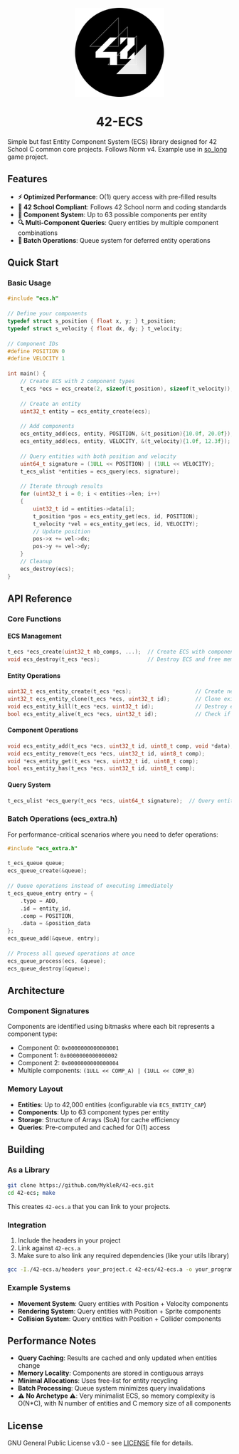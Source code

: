 <p align="center"><img src="https://github.com/MykleR/42-ecs/blob/main/42-ecs-logo.png" alt="logo" width="200" align="center"/></p>
<h1 id="logo" align="center"> 42-ECS </h1>

Simple but fast Entity Component System (ECS) library designed for 42 School C common core projects. Follows Norm v4.
Example use in [so_long](https://github.com/MykleR/so_long) game project.

## Features

- **⚡ Optimized Performance**: O(1) query access with pre-filled results
- **📏 42 School Compliant**: Follows 42 School norm and coding standards
- **🧩 Component System**: Up to 63 possible components per entity
- **🔍 Multi-Component Queries**: Query entities by multiple component combinations
- **🔄 Batch Operations**: Queue system for deferred entity operations

## Quick Start

### Basic Usage

```c
#include "ecs.h"

// Define your components
typedef struct s_position { float x, y; } t_position;
typedef struct s_velocity { float dx, dy; } t_velocity;

// Component IDs
#define POSITION 0
#define VELOCITY 1

int main() {
    // Create ECS with 2 component types
    t_ecs *ecs = ecs_create(2, sizeof(t_position), sizeof(t_velocity));
    
    // Create an entity
    uint32_t entity = ecs_entity_create(ecs);

    // Add components
    ecs_entity_add(ecs, entity, POSITION, &(t_position){10.0f, 20.0f});
    ecs_entity_add(ecs, entity, VELOCITY, &(t_velocity){1.0f, 12.3f});
    
    // Query entities with both position and velocity
    uint64_t signature = (1ULL << POSITION) | (1ULL << VELOCITY);
    t_ecs_ulist *entities = ecs_query(ecs, signature);
    
    // Iterate through results
    for (uint32_t i = 0; i < entities->len; i++)
    {
        uint32_t id = entities->data[i];
        t_position *pos = ecs_entity_get(ecs, id, POSITION);
        t_velocity *vel = ecs_entity_get(ecs, id, VELOCITY);
        // Update position
        pos->x += vel->dx;
        pos->y += vel->dy;
    }
    // Cleanup
    ecs_destroy(ecs);
}
```

## API Reference

### Core Functions

#### ECS Management
```c
t_ecs *ecs_create(uint32_t nb_comps, ...);  // Create ECS with component sizes
void ecs_destroy(t_ecs *ecs);               // Destroy ECS and free memory
```

#### Entity Operations
```c
uint32_t ecs_entity_create(t_ecs *ecs);                    // Create new entity
uint32_t ecs_entity_clone(t_ecs *ecs, uint32_t id);        // Clone existing entity
void ecs_entity_kill(t_ecs *ecs, uint32_t id);             // Destroy entity
bool ecs_entity_alive(t_ecs *ecs, uint32_t id);            // Check if entity exists
```

#### Component Operations
```c
void ecs_entity_add(t_ecs *ecs, uint32_t id, uint8_t comp, void *data);     // Add component
void ecs_entity_remove(t_ecs *ecs, uint32_t id, uint8_t comp);              // Remove component
void *ecs_entity_get(t_ecs *ecs, uint32_t id, uint8_t comp);                // Get component data
bool ecs_entity_has(t_ecs *ecs, uint32_t id, uint8_t comp);                 // Check component presence
```

#### Query System
```c
t_ecs_ulist *ecs_query(t_ecs *ecs, uint64_t signature);  // Query entities by component mask
```

### Batch Operations (ecs_extra.h)

For performance-critical scenarios where you need to defer operations:

```c
#include "ecs_extra.h"

t_ecs_queue queue;
ecs_queue_create(&queue);

// Queue operations instead of executing immediately
t_ecs_queue_entry entry = {
    .type = ADD,
    .id = entity_id,
    .comp = POSITION,
    .data = &position_data
};
ecs_queue_add(&queue, entry);

// Process all queued operations at once
ecs_queue_process(ecs, &queue);
ecs_queue_destroy(&queue);
```

## Architecture

### Component Signatures
Components are identified using bitmasks where each bit represents a component type:
- Component 0: `0x0000000000000001`
- Component 1: `0x0000000000000002`
- Component 2: `0x0000000000000004`
- Multiple components: `(1ULL << COMP_A) | (1ULL << COMP_B)`

### Memory Layout
- **Entities**: Up to 42,000 entities (configurable via `ECS_ENTITY_CAP`)
- **Components**: Up to 63 component types per entity
- **Storage**: Structure of Arrays (SoA) for cache efficiency
- **Queries**: Pre-computed and cached for O(1) access

## Building

### As a Library
```bash
git clone https://github.com/MykleR/42-ecs.git
cd 42-ecs; make
```

This creates `42-ecs.a` that you can link to your projects.

### Integration
1. Include the headers in your project
2. Link against `42-ecs.a`
3. Make sure to also link any required dependencies (like your utils library)

```bash
gcc -I./42-ecs.a/headers your_project.c 42-ecs/42-ecs.a -o your_program
```

### Example Systems
- **Movement System**: Query entities with Position + Velocity components
- **Rendering System**: Query entities with Position + Sprite components
- **Collision System**: Query entities with Position + Collider components

## Performance Notes

- **Query Caching**: Results are cached and only updated when entities change
- **Memory Locality**: Components are stored in contiguous arrays
- **Minimal Allocations**: Uses free-list for entity recycling
- **Batch Processing**: Queue system minimizes query invalidations
- **⚠ No Archetype ⚠**: Very minimalist ECS, so memory complexity is O(N*C), with N number of entities and C memory size of all components

## License

GNU General Public License v3.0 - see [LICENSE](LICENSE) file for details.
